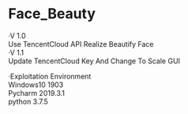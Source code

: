 # Face_Beauty    
·V 1.0    
Use TencentCloud API Realize Beautify Face    
·V 1.1      
Update TencentCloud Key And Change To Scale GUI    

·Exploitation Environment    
Windows10 1903    
Pycharm 2019.3.1    
python 3.7.5    
